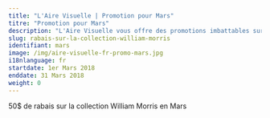 ```yaml
---
title: "L'Aire Visuelle | Promotion pour Mars"
titre: "Promotion pour Mars"
description: "L'Aire Visuelle vous offre des promotions imbattables sur tous produits de la vue."
slug: rabais-sur-la-collection-william-morris
identifiant: mars
image: /img/aire-visuelle-fr-promo-mars.jpg
i18nlanguage: fr
startdate: 1er Mars 2018
enddate: 31 Mars 2018
weight: 0
---
```


50$ de rabais sur la collection William Morris en Mars